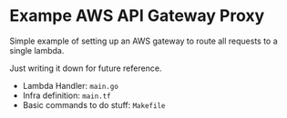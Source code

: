 # Exampe AWS API Gateway Proxy

Simple example of setting up an AWS gateway to route all requests to a single lambda.

Just writing it down for future reference.

- Lambda Handler: `main.go`
- Infra definition: `main.tf`
- Basic commands to do stuff: `Makefile`